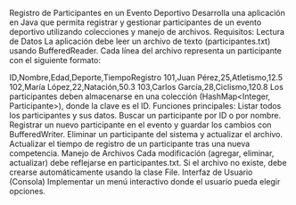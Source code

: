 Registro de Participantes en un Evento Deportivo
Desarrolla una aplicación en Java que permita registrar y gestionar participantes de un evento deportivo utilizando colecciones y manejo de archivos.
Requisitos:
Lectura de Datos
La aplicación debe leer un archivo de texto (participantes.txt) usando BufferedReader.
Cada línea del archivo representa un participante con el siguiente formato:

ID,Nombre,Edad,Deporte,TiempoRegistro
101,Juan Pérez,25,Atletismo,12.5
102,María López,22,Natación,50.3
103,Carlos García,28,Ciclismo,120.8
Los participantes deben almacenarse en una colección (HashMap<Integer, Participante>), donde la clave es el ID.
Funciones principales:
Listar todos los participantes y sus datos.
Buscar un participante por ID o por nombre.
Registrar un nuevo participante en el evento y guardar los cambios con BufferedWriter.
Eliminar un participante del sistema y actualizar el archivo.
Actualizar el tiempo de registro de un participante tras una nueva competencia.
Manejo de Archivos
Cada modificación (agregar, eliminar, actualizar) debe reflejarse en participantes.txt.
Si el archivo no existe, debe crearse automáticamente usando la clase File.
Interfaz de Usuario (Consola)
Implementar un menú interactivo donde el usuario pueda elegir opciones.
